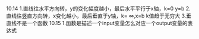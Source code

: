 10.14
1.直线往水平方向转，y的变化幅度越小，最后水平平行于x轴，k=0 y=b
2.直线往竖直方向转，x变化越小，最后垂直于y轴，k= ∞,x=b k值趋于无穷大
3.垂直线不是一个函数
10.15
1.函数是描述一个input变量怎么对应一个output变量的表达式